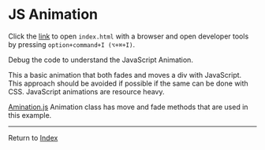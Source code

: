 # JS Animation

Click the [link](index.html) to open `index.html` with a browser and open developer tools by pressing `option+command+I (⌥+⌘+I)`.

Debug the code to understand the JavaScript Animation.

This a basic animation that both fades and moves a div with JavaScript. This approach should be avoided if possible if
the same can be done with CSS. JavaScript animations are resource heavy.

[Amination.js](Animation.js) Animation class has move and fade methods that are used in this example.

---
Return to [Index](../../README.md)